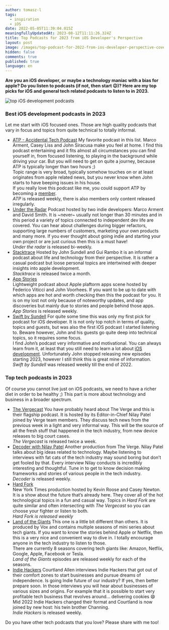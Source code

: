 ```yaml
---
author: tomasz-l
tags:
  - inspiration
  - iOS
date: 2022-05-05T11:39:04.015Z
meaningfullyUpdatedAt: 2023-08-12T11:11:26.324Z
title: Top Podcasts for 2023 from iOS Developer's Perspective
layout: post
image: /images/top-podcast-for-2022-from-ios-developer-perspective-cover.png
hidden: false
comments: true
published: true
language: en
---
```

**Are you an iOS developer, or maybe a technology maniac with a bias for apple? Do you listen to podcasts (if not, then start 😉)? Here are my top picks for iOS and general tech related podcasts to listen to in 2023.**

![top iOS development podcasts](/images/top-podcasts-from-ios-developer-perspective-cover.png)

### Best iOS development podcasts in 2023

Let me start with iOS focused ones. Those are high quality podcasts that vary in focus and topics from quite technical to totally informal.

* [ATP - Accidental Tech Podcast](https://podcasts.apple.com/pl/podcast/accidental-tech-podcast/id617416468)
  My favorite podcast in this list. Marco Arment, Casey Liss and John Siracusa make you feel at home. I find this podcast entertaining and it fits almost all circumstances you can find yourself in, from focused listening, to playing in the background while driving your car. But you will need to get on quite a journey, because ATP is typically longer than two hours ;)\
  Topic range is very broad, typically somehow touches on or at least originates from apple related news, but you never know when John starts to have beeping issues in his house.\
  If you really love this podcast like me, you could support ATP by becoming a [member](https://atp.fm/join).\
    *ATP* is released weekly, there is also members only content released irregularly.
* [Under the Radar](https://podcasts.apple.com/pl/podcast/under-the-radar/id1055685246) 
  Podcast hosted by two indie developers: Marco Arment and David Smith. It is \~never\~ usually not longer than 30 minutes and in this period a variety of topics connected to independent dev life are covered. You can hear about challenges during bigger refactors, supporting large numbers of customers, marketing your own products and many more. If you ever thought about going indie and starting your own project or are just curious then this is a must have!\
    *Under the radar* is released bi-weekly.
* [Stacktrace](https://podcasts.apple.com/pl/podcast/stacktrace/id1359435443) 
  Hosted by John Sundell and Gui Rambo it is an informal podcast about life and technology from their perspective. It is rather a casual podcast but loose personal topics are intertwined with deeper insights into apple development.\
    *Stacktrace* is released twice a month.
* [App Stories](https://podcasts.apple.com/pl/podcast/appstories/id1227872143)\
  Lightweight podcast about Apple plaftorm apps scene hosted by Federico Viticci and John Voorhees. If you want to be up to date with which apps are hot and worth checking then this the podcast for you. It is on my lost not only because of noteworthy updates, and app discoveries but mainly due to stories and people behind those apps.\
  *App Stories* is released weekly.
* [Swift by Sundell](https://podcasts.apple.com/pl/podcast/swift-by-sundell/id1267161825)
  For quite some time this was only my first pick for podcast for iOS developer. It is not only top notch in terms of quality, topics and guests, but was also the first iOS podcast I started listening to. Beware however, John and his guests go quite deep into technical topics, so it requires some focus.\
  I find John’s podcast very informative and motivational. You can always learn from it, at least that you still need to learn a lot about [iOS development](/our-areas/mobile-app-development). Unfortunately John stopped releasing new episodes starting 2023, however I still think this is great mine of information.\
    *Swift by Sundell* was released weekly till the end of 2022.

### Top tech podcasts in 2023

Of course you cannot live just on iOS podcasts, we need to have a richer diet in order to be healthy ;) This part is more about technology and business in a broader spectrum.

* [The Vergecast](https://podcasts.apple.com/pl/podcast/the-vergecast/id430333725)
  You have probably heard about The Verge and this is their flagship podcast. It is hosted by its Editor-in-Chief Nilay Patel joined by Verge team members. They discuss tech news from the previous week in a light and very informal way. This will be the source of all the fresh stuff that happened in the tech industry, from new device releases to big court cases.\
    *The Vergecast* is released twice a week.
* [Decoder with Nilay Patel](https://podcasts.apple.com/pl/podcast/decoder-with-nilay-patel/id1011668648)
  Another production from The Verge. Nilay Patel talks about big ideas related to technology. Maybe listening to interviews with fat cats of the tech industry may sound boring but don’t get fooled by that. Every interview Nilay conducts is incredibly interesting and thoughtful. Tune in to get to know decision making frameworks and stories of various people in the tech industry.\
    *Decoder* is released weekly.
* [Hard Fork](https://podcasts.apple.com/us/podcast/hard-fork/id1528594034)\
  New York Times production hosted by Kevin Roose and Casey Newton. It is a show about the future that’s already here. They cover all of the hot technological topics in a fun and casual way. Topics in *Hard Fork* are quite similar and often intersecting with *The Vergecast* so you can choose your fighter or listen to both.\
  *Hard Fork is released weekly*
* [Land of the Giants](https://podcasts.apple.com/pl/podcast/land-of-the-giants/id1465767420) 
  This one is a little bit different than others. It is produced by Vox and contains multiple seasons of mini series about tech giants. If you want to know the stories behind Apple or Netflix, then this is a very nice and convenient way to dive in. I totally encourage anyone in the tech industry to listen to those.\
  There are currently 8 seasons covering tech giants like: Amazon, Netflix, Google, Apple, Facebook or Tesla.\
  *Land of the Giants* episodes are released weekly for each of the seasons.
* [Indie Hackers](https://podcasts.apple.com/pl/podcast/indie-hackers/id1206165808) 
  Courtland Allen interviews Indie Hackers that got out of their comfort zones to start businesses and pursue dreams of independence. Is going Indie future of our industry? If yes, then better prepare soon. In those interviews you will hear about businesses of various sizes and origins. For example that it is possible to start very profitable tech business that revolves around… delivering cookies 😄\
  Mid 2022 Indie Hackers changed their format and Courtland is now joined by new host: his twin brother Channing.﻿\
  *Indie Hackers* is released weekly.

Do you have other tech podcasts that you love? Please share with me too!